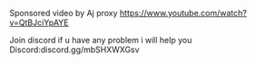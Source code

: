 Sponsored video by Aj proxy
https://www.youtube.com/watch?v=QtBJciYpAYE

Join discord if u have any problem i will help you
Discord:discord.gg/mbSHXWXGsv
